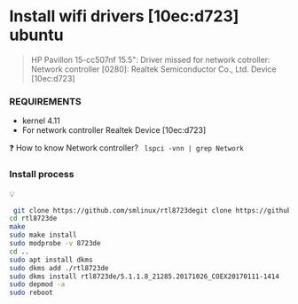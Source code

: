 # Install wifi drivers [10ec:d723] ubuntu 

> HP Pavillon 15-cc507nf 15.5": 
> Driver missed for network cotroller: Network controller [0280]: Realtek Semiconductor Co., Ltd. Device [10ec:d723]

> 

### REQUIREMENTS

- kernel 4.11
- For network controller Realtek Device [10ec:d723]

:question: How to know Network controller?
` lspci -vnn | grep Network`

### Install process
:bulb: 
```bash
 git clone https://github.com/smlinux/rtl8723degit clone https://github.com/smlinux/rtl8723de
cd rtl8723de
make
sudo make install
sudo modprobe -v 8723de
cd ..
sudo apt install dkms
sudo dkms add ./rtl8723de
sudo dkms install rtl8723de/5.1.1.8_21285.20171026_COEX20170111-1414
sudo depmod -a
sudo reboot
```
